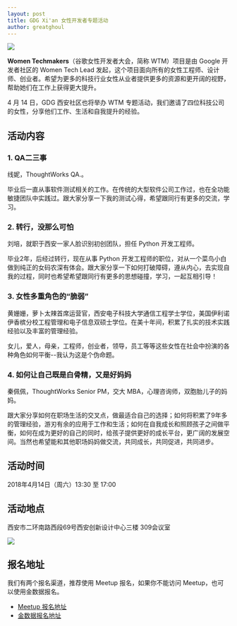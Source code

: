 ```yaml
---
layout: post
title: GDG Xi'an 女性开发者专题活动
author: greatghoul
---
```


![](http://deeppic.b0.upaiyun.com/1510/EkAzT5Rxe.png)

**Women Techmakers**（谷歌女性开发者大会，简称 WTM）项目是由 Google 开发者社区的 Women Tech Lead 发起，这个项目面向所有的女性工程师、设计师、创业者。希望为更多的科技行业女性从业者提供更多的资源和更开阔的视野，帮助她们在工作上获得更大提升。

4 月 14 日，GDG 西安社区也将举办 WTM 专题活动，我们邀请了四位科技公司的女性，分享他们工作、生活和自我提升的经验。

## 活动内容

### 1. QA二三事

线妮，ThoughtWorks QA.。

毕业后一直从事软件测试相关的工作。在传统的大型软件公司工作过，也在全功能敏捷团队中实践过。跟大家分享一下我的测试心得，希望跟同行有更多的交流，学习。

### 2. 转行，没那么可怕

刘培，就职于西安一家人脸识别初创团队，担任 Python 开发工程师。

毕业2年，后经过转行，现在从事 Python 开发工程师的职位，对从一个菜鸟小白做到纯正的女码农深有体会。跟大家分享一下如何打破障碍，遵从内心，去实现自我的过程，同时也希望希望跟同行有更多的思想碰撞，学习，一起互相引导！

### 3. 女性多重角色的“脆弱”

黄姗姗，萝卜太辣首席运营官，西安电子科技大学通信工程学士学位，美国伊利诺伊香槟分校工程管理和电子信息双硕士学位。在美十年间，积累了扎实的技术实践经验以及丰富的管理经验。

女儿，爱人，母亲，工程师，创业者，领导，员工等等这些女性在社会中扮演的各种角色如何平衡--我认为这是个伪命题。

### 4. 如何让自己既是白骨精，又是好妈妈

秦佩佩，ThoughtWorks Senior PM，交大 MBA，心理咨询师，双胞胎儿子的妈妈。

跟大家分享如何在职场生活的交叉点，做最适合自己的选择；如何将积累了9年多的管理经验，游刃有余的应用于工作和生活；如何在自我成长和照顾孩子之间做平衡，如何在成为更好的自己的同时，给孩子提供更好的成长平台，更广阔的发展空间。当然也希望能和其他职场妈妈做交流，共同成长，共同促进，共同进步。

## 活动时间

2018年4月14日（周六）13:30 至 17:00

## 活动地点

西安市二环南路西段69号西安创新设计中心三楼 309会议室 

![](http://greatghoul.b0.upaiyun.com/1804/sfltk5u9bQRP.png)

## 报名地址

我们有两个报名渠道，推荐使用 Meetup 报名，如果你不能访问 Meetup，也可以使用金数据报名。

- [Meetup 报名地址](https://www.meetup.com/GDG-Xian/events/249540416/)
- [金数据报名地址](https://jinshuju.net/f/gDxF6T)
